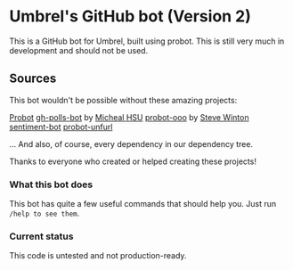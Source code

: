 # Umbrel's GitHub bot (Version 2)

This is a GitHub bot for Umbrel, built using probot.
This is still very much in development and should not be used.

## Sources

This bot wouldn't be possible without these amazing projects:

[Probot](https://github.com/probot)
[gh-polls-bot](https://github.com/evenchange4/gh-polls-bot) by [Micheal HSU](https://michaelhsu.tw/)
[probot-ooo](https://github.com/swinton/probot-ooo) by [Steve Winton](https://github.com/swinton)
[sentiment-bot](https://github.com/behaviorbot/sentiment-bot)
[probot-unfurl](https://github.com/probot/unfurl/)

... And also, of course, every dependency in our dependency tree.


Thanks to everyone who created or helped creating these projects!

### What this bot does

This bot has quite a few useful commands that should help you. Just run `/help to see them`.

### Current status

This code is untested and not production-ready.
